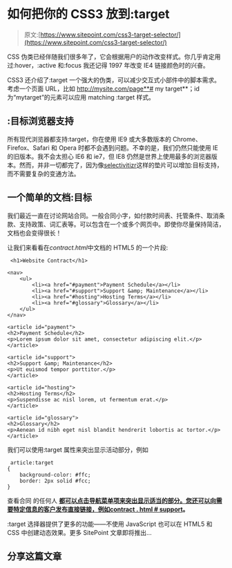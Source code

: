 # 如何把你的 CSS3 放到:target

> 原文:[https://www.sitepoint.com/css3-target-selector/](https://www.sitepoint.com/css3-target-selector/)

CSS 伪类已经伴随我们很多年了，它会根据用户的动作改变样式。你几乎肯定用过:hover，:active 和:focus 我还记得 1997 年改变 IE4 链接颜色时的兴奋。

CSS3 还介绍了:target 一个强大的伪类，可以减少交互式小部件中的脚本需求。考虑一个页面 URL，比如 http://mysite.com/page**# my target**；id 为“mytarget”的元素可以应用 matching :target 样式。

## :目标浏览器支持

所有现代浏览器都支持:target，你在使用 IE9 或大多数版本的 Chrome、Firefox、Safari 和 Opera 时都不会遇到问题。不幸的是，我们仍然只能使用 IE 的旧版本。我不会太担心 IE6 和 ie7，但 IE8 仍然是世界上使用最多的浏览器版本。然而，并非一切都完了，因为像[selectivitizr](http://selectivizr.com/)这样的垫片可以增加:目标支持，而不需要复杂的变通方法。

## 一个简单的文档:目标

我们最近一直在讨论网站合同。一般合同小字，如付款时间表、托管条件、取消条款、支持政策、词汇表等。可以包含在一个或多个网页中。即使你尽量保持简洁，文档也会变得很长！

让我们来看看在*contract.html*中文档的 HTML5 的一个片段:

```
 <h1>Website Contract</h1>

<nav>
	<ul>
		<li><a href="#payment">Payment Schedule</a></li>
		<li><a href="#support">Support &amp; Maintenance</a></li>
		<li><a href="#hosting">Hosting Terms</a></li>
		<li><a href="#glossary">Glossary</a></li>
	</ul>
</nav>

<article id="payment">
<h2>Payment Schedule</h2>
<p>Lorem ipsum dolor sit amet, consectetur adipiscing elit.</p>
</article>

<article id="support">
<h2>Support &amp; Maintenance</h2>
<p>Ut euismod tempor porttitor.</p>
</article>

<article id="hosting">
<h2>Hosting Terms</h2>
<p>Suspendisse ac nisl lorem, ut fermentum erat.</p>
</article>

<article id="glossary">
<h2>Glossary</h2>
<p>Aenean id nibh eget nisl blandit hendrerit lobortis ac tortor.</p>
</article> 
```

我们可以使用:target 属性来突出显示活动部分，例如

```
 article:target
{
	background-color: #ffc;
	border: 2px solid #fcc;
} 
```

查看合同 的任何人 [**都可以点击导航菜单项来突出显示适当的部分。您还可以向需要特定信息的客户发布直接链接，例如**](https://blogs.sitepointstatic.com/examples/tech/css3-target/document.html)**[**contract . html # support**](https://blogs.sitepointstatic.com/examples/tech/css3-target/document.html#support)。**

:target 选择器提供了更多的功能——不使用 JavaScript 也可以在 HTML5 和 CSS 中创建动态效果。更多 SitePoint 文章即将推出…

## 分享这篇文章